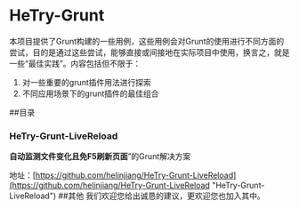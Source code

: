 # HeTry-Grunt
本项目提供了Grunt构建的一些用例，这些用例会对Grunt的使用进行不同方面的尝试，目的是通过这些尝试，能够直接或间接地在实际项目中使用，换言之，就是一些“最佳实践”。内容包括但不限于：

1. 对一些重要的grunt插件用法进行探索
2. 不同应用场景下的grunt插件的最佳组合

##目录
### HeTry-Grunt-LiveReload
**自动监测文件变化且免F5刷新页面**”的Grunt解决方案

地址：[https://github.com/helinjiang/HeTry-Grunt-LiveReload](https://github.com/helinjiang/HeTry-Grunt-LiveReload "HeTry-Grunt-LiveReload")
##其他
我们欢迎您给出诚恳的建议，更欢迎您也加入其中。
